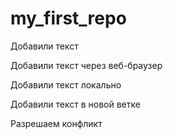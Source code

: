 # my_first_repo

Добавили текст

Добавили текст через веб-браузер

Добавили текст локально

Добавили текст в новой ветке

Разрешаем конфликт
